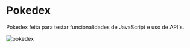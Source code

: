 # Pokedex
Pokedex feita para testar funcionalidades de JavaScript e uso de API's.

<div style="display: inline_block">
  <img align="center" alt="pokedex" src="https://media.discordapp.net/attachments/1006720932477403200/1007720215632678943/pokedex.gif?width=405&height=493" >
</div>
